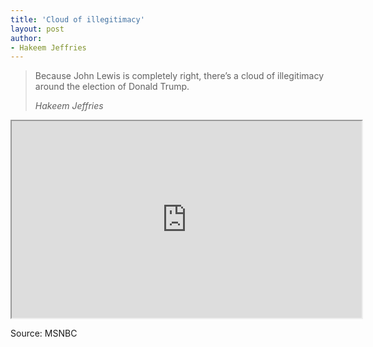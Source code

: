 ```yaml
---
title: 'Cloud of illegitimacy'
layout: post
author:
- Hakeem Jeffries
---
```


> Because John Lewis is completely right, there’s a cloud of illegitimacy around the election of Donald Trump.
>
> <cite>Hakeem Jeffries</cite>

<iframe width="560" height="315" src="https://grabien.com/getmedia.php?id=1739545&#038;key=d18ca4f0273aa82a7afe3bc2dcb8dc2a&#038;userid=17087"></iframe>

Source: MSNBC
